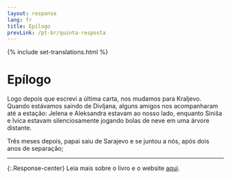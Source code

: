 ```yaml
---
layout: response
lang: fr
title: Epílogo
prevLink: /pt-br/quinta-resposta
---
```


{% include set-translations.html %}

# Epílogo

Logo depois que escrevi a última carta, nos mudamos para Kraljevo. Quando estávamos saindo de Divljana, alguns amigos nos acompanharam até a estação: Jelena e Aleksandra estavam ao nosso lado, enquanto Siniša e Ivica estavam silenciosamente jogando bolas de neve em uma árvore distante.

Três meses depois, papai saiu de Sarajevo e se juntou a nós, após dois anos de separação;

---

{:.Response-center}
Leia mais sobre o livro e o website <a href="{{ t.aboutLink }}">aqui</a>.
